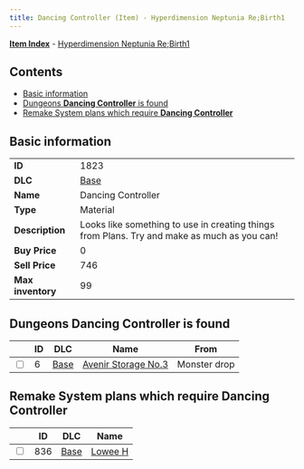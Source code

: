 ```yaml
---
title: Dancing Controller (Item) - Hyperdimension Neptunia Re;Birth1
---
```


[**Item Index**](/neptunia/rb1/item/index.html) - [Hyperdimension Neptunia Re;Birth1](/neptunia/rb1)

## Contents

- [Basic information](#basic-information)
- [Dungeons **Dancing Controller** is found](#dungeons-dancing-controller-is-found)
- [Remake System plans which require **Dancing Controller**](#remake-system-plans-which-require-dancing-controller)

## Basic information

|   |   |
| -- | -- |
| **ID** | 1823 |
| **DLC** | [Base](/neptunia/rb1/dlc/1-base.html) |
| **Name** | Dancing Controller |
| **Type** | Material |
| **Description** | Looks like something to use in creating things from Plans. Try and make as much as you can! |
| **Buy Price** | 0 |
| **Sell Price** | 746 |
| **Max inventory** | 99 |


## Dungeons **Dancing Controller** is found

|    | ID | DLC | Name | From |
| -- | -- | --- | ---- | ---- |
| <input type="checkbox" id="rb1-dungeon-1-6" class="trackbox" /> | 6 | [Base](/neptunia/rb1/dlc/1-base.html) | [Avenir Storage No.3](/neptunia/rb1/dungeon/1-6-avenir-storage-no-3.html) | Monster drop |


## Remake System plans which require **Dancing Controller**

|    | ID | DLC | Name |
| -- | -- | --- | ---- |
| <input type="checkbox" id="rb1-quest-1-836" class="trackbox" /> | 836 | [Base](/neptunia/rb1/dlc/1-base.html) | [Lowee H](/neptunia/rb1/quest/1-836-lowee-h.html) |
